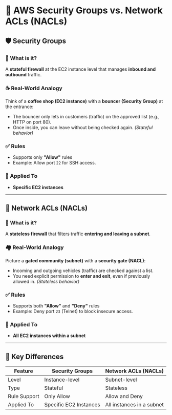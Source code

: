 # 🔐 AWS Security Groups vs. Network ACLs (NACLs)

## 🛡️ Security Groups

### 📍 What is it?
A **stateful firewall** at the EC2 instance level that manages **inbound and outbound** traffic.

### ☕ Real-World Analogy
Think of a **coffee shop (EC2 instance)** with a **bouncer (Security Group)** at the entrance:
- The bouncer only lets in customers (traffic) on the approved list (e.g., HTTP on port 80).
- Once inside, you can leave without being checked again. _(Stateful behavior)_

### ✅ Rules
- Supports only **"Allow"** rules  
- Example: Allow port `22` for SSH access.

### 📌 Applied To
- **Specific EC2 instances**

---

## 🚪 Network ACLs (NACLs)

### 📍 What is it?
A **stateless firewall** that filters traffic **entering and leaving a subnet**.

### 🏘️ Real-World Analogy
Picture a **gated community (subnet)** with a **security gate (NACL)**:
- Incoming and outgoing vehicles (traffic) are checked against a list.
- You need explicit permission to **enter and exit**, even if previously allowed in. _(Stateless behavior)_

### ✅ Rules
- Supports both **"Allow"** and **"Deny"** rules  
- Example: Deny port `23` (Telnet) to block insecure access.

### 📌 Applied To
- **All EC2 instances within a subnet**

---

## 🔄 Key Differences

| Feature             | Security Groups                 | Network ACLs (NACLs)            |
|---------------------|----------------------------------|----------------------------------|
| Level               | Instance-level                  | Subnet-level                    |
| Type                | Stateful                        | Stateless                       |
| Rule Support        | Only Allow                      | Allow and Deny                  |
| Applied To          | Specific EC2 Instances          | All instances in a subnet       |


